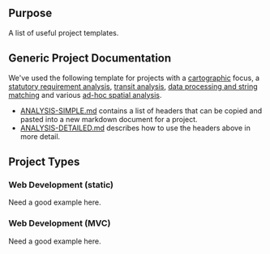 ## Purpose   

A list of useful project templates.  

## Generic Project Documentation

We've used the following template for projects with a [cartographic](https://github.com/BayAreaMetro/motm) focus, a [statutory requirement analysis](https://github.com/BayAreaMetro/tpp_ceqa_map_for_pba_17), [transit analysis](https://github.com/BayAreaMetro/RegionalTransitDatabase/blob/master/docs/transit_priority_areas.md), [data processing and string matching](https://github.com/BayAreaMetro/vital-signs-traffic-data) and various [ad-hoc spatial analysis](https://github.com/BayAreaMetro/Adhoc-Spatial-Analysis).      

- [ANALYSIS-SIMPLE.md](https://raw.githubusercontent.com/BayAreaMetro/dv-project-templates/master/ANALYSIS-SIMPLE.md) contains a list of headers that can be copied and pasted into a new markdown document for a project. 
- [ANALYSIS-DETAILED.md](https://github.com/BayAreaMetro/dv-project-templates/blob/master/ANALYSIS-DETAILED.md) describes how to use the headers above in more detail.    

## Project Types 

### Web Development (static)

Need a good example here.  

### Web Development (MVC)

Need a good example here.   
